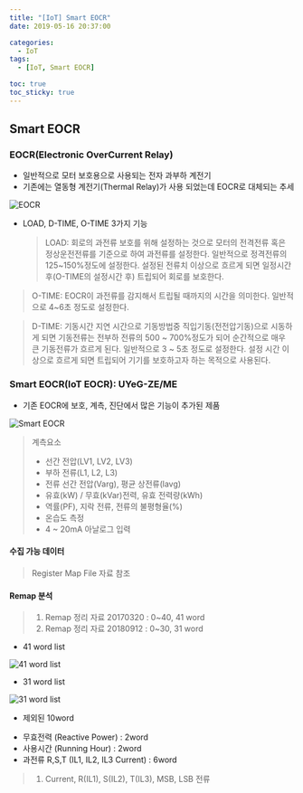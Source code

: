 ```yaml
---
title: "[IoT] Smart EOCR"
date: 2019-05-16 20:37:00

categories:
  - IoT
tags:
  - [IoT, Smart EOCR]

toc: true
toc_sticky: true
---
```


## Smart EOCR

### EOCR(Electronic OverCurrent Relay)

- 일반적으로 모터 보호용으로 사용되는 전자 과부하 계전기
- 기존에는 열동형 계전기(Thermal Relay)가 사용 되었는데 EOCR로 대체되는 추세

![EOCR](./image/EOCR.jpg)

- LOAD, D-TIME, O-TIME 3가지 기능
  > LOAD: 회로의 과전류 보호를 위해 설정하는 것으로 모터의 전격전류 혹은 정상운전전류를 기준으로 하여 과전류를 설정한다.
  > 일반적으로 정격전류의 125~150%정도에 설정한다. 설정된 전류치 이상으로 흐르게 되면 일정시간 후(O-TIME의 설정시간 후) 트립되어 회로를 보호한다.

> O-TIME: EOCR이 과전류를 감지해서 트립될 때까지의 시간을 의미한다. 일반적으로 4~6초 정도로 설정한다.

> D-TIME: 기동시간 지연 시간으로 기동방법중 직입기동(전전압기동)으로 시동하게 되면 기동전류는 전부하 전류의 500 ~ 700%정도가 되어 순간적으로
> 매우 큰 기동전류가 흐르게 된다. 일반적으로 3 ~ 5초 정도로 설정한다. 설정 시간 이상으로 흐르게 되면 트립되어 기기를 보호하고자 하는 목적으로 사용된다.

### Smart EOCR(IoT EOCR): UYeG-ZE/ME

- 기존 EOCR에 보호, 계측, 진단에서 많은 기능이 추가된 제품

![Smart EOCR](./image/smart-eocr.JPG)

> 계측요소
>
> - 선간 전압(LV1, LV2, LV3)
> - 부하 전류(L1, L2, L3)
> - 전류 선간 전압(Varg), 평균 상전류(lavg)
> - 유효(kW) / 무효(kVar)전력, 유효 전력량(kWh)
> - 역률(PF), 지락 전류, 전류의 불평형율(%)
> - 온습도 측정
> - 4 ~ 20mA 아날로그 입력

#### 수집 가능 데이터

> Register Map File 자료 참조

#### Remap 분석

> 1. Remap 정리 자료 20170320 : 0~40, 41 word
> 2. Remap 정리 자료 20180912 : 0~30, 31 word

- 41 word list

![41 word list](./image/remap20170320.JPG)

- 31 word list

![31 word list](./image/remap20180912.JPG)

- 제외된 10word

* 무효전력 (Reactive Power) : 2word
* 사용시간 (Running Hour) : 2word
* 과전류 R,S,T (IL1, IL2, IL3 Current) : 6word

> 1. Current, R(IL1), S(IL2), T(IL3), MSB, LSB
>    전류
